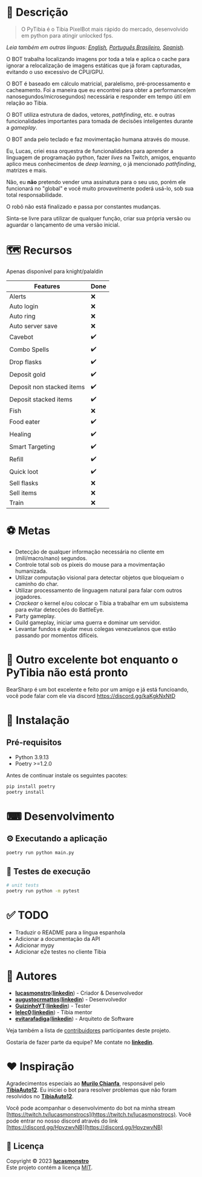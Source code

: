 # 📝 Descrição

> O PyTibia é o Tibia PixelBot mais rápido do mercado, desenvolvido em python para atingir unlocked fps.

_Leia também em outras línguas: [English](README.md), [Português Brasileiro](README.pt-BR.md), [Spanish](README.pt-BR.md)._

O BOT trabalha localizando imagens por toda a tela e aplica o cache para ignorar a relocalização de imagens estáticas que já foram capturadas, evitando o uso excessivo de CPU/GPU.

O BOT é baseado em cálculo matricial, paralelismo, pré-processamento e cacheamento. Foi a maneira que eu encontrei para obter a performance(em nanosegundos/microsegundos) necessária e responder em tempo útil em relação ao Tibia.

O BOT utiliza estrutura de dados, vetores, _pathfinding_, etc. e outras funcionalidades importantes para tomada de decisões inteligentes durante a _gameplay_.

O BOT anda pelo teclado e faz movimentação humana através do mouse.

Eu, Lucas, criei essa orquestra de funcionalidades para aprender a linguagem de programação python, fazer _lives_ na Twitch, amigos, enquanto aplico meus conhecimentos de _deep learning_, o já mencionado _pathfinding_, matrizes e mais.

Não, eu **não** pretendo vender uma assinatura para o seu uso, porém ele funcionará no "global" e você muito provavelmente poderá usá-lo, sob sua total responsabilidade.

O robô não está finalizado e passa por constantes mudanças.

Sinta-se livre para utilizar de qualquer função, criar sua própria versão ou aguardar o lançamento de uma versão inicial.

# 🗺️ Recursos

Apenas disponível para knight/palaldin

| Features                  | Done               |
| ------------------------- | ------------------ |
| Alerts                    | :x:                |
| Auto login                | :x:                |
| Auto ring                 | :x:                |
| Auto server save          | :x:                |
| Cavebot                   | :heavy_check_mark: |
| Combo Spells              | :heavy_check_mark: |
| Drop flasks               | :heavy_check_mark: |
| Deposit gold              | :heavy_check_mark: |
| Deposit non stacked items | :heavy_check_mark: |
| Deposit stacked items     | :heavy_check_mark: |
| Fish                      | :x:                |
| Food eater                | :heavy_check_mark: |
| Healing                   | :heavy_check_mark: |
| Smart Targeting           | :heavy_check_mark: |
| Refill                    | :heavy_check_mark: |
| Quick loot                | :heavy_check_mark: |
| Sell flasks               | :x:                |
| Sell items                | :x:                |
| Train                     | :x:                |

# ⚽ Metas

- Detecção de qualquer informação necessária no cliente em (mili/macro/nano) segundos.
- Controle total sob os píxeis do mouse para a movimentação humanizada.
- Utilizar computação visional para detectar objetos que bloqueiam o caminho do char.
- Utilizar processamento de linguagem natural para falar com outros jogadores.
- _Crackear_ o kernel e/ou colocar o Tibia a trabalhar em um subsistema para evitar detecções do BattleEye.
- Party gameplay.
- Guild gameplay, iniciar uma guerra e dominar um servidor.
- Levantar fundos e ajudar meus colegas venezuelanos que estão passando por momentos difíceis.

# 🦾 Outro excelente bot enquanto o PyTibia não está pronto

BearSharp é um bot excelente e feito por um amigo e já está funcioando, você pode falar com ele via discord https://discord.gg/kaKgkNxNtD

# 🧰 Instalação

## Pré-requisitos

- Python 3.9.13
- Poetry >=1.2.0

Antes de continuar instale os seguintes pacotes:

```bash
pip install poetry
poetry install
```

# ⌨ Desenvolvimento

## ⚙ Executando a aplicação

```bash
poetry run python main.py
```

## 🧪 Testes de execução

```bash
# unit tests
poetry run python -m pytest
```

# ✅ TODO

- Traduzir o README para a língua espanhola
- Adicionar a documentação da API
- Adicionar mypy
- Adicionar e2e testes no cliente Tibia

# 👷 Autores

- [**lucasmonstro**](http://github.com/lucasmonstro)([**linkedin**](https://www.linkedin.com/in/lucasmonstro/)) - Criador & Desenvolvedor
- [**augustocrmattos**](http://github.com/augustocrmattos)([**linkedin**](https://www.linkedin.com/in/augustocrmattos/)) - Desenvolvedor
- [**GuizinhoYT**](http://github.com/GuizinhoYT)([**linkedin**](https://www.linkedin.com/in/guilherme-gra%C3%A7a-3953231a2/)) - Tester
- [**lelec0**](https://github.com/lelec0)([**linkedin**](https://www.linkedin.com/in/max-miranda/)) - Tibia mentor
- [**evitarafadiga**](http://github.com/evitarafadiga)([**linkedin**](https://www.linkedin.com/in/lazvsantos/)) - Arquiteto de Software

Veja também a lista de [contribuidores](../../graphs/contributors) participantes deste projeto.

Gostaria de fazer parte da equipe? Me contate no [**linkedin**](https://www.linkedin.com/in/lucasmonstro/).

# ❤️ Inspiração

Agradecimentos especiais ao [**Murilo Chianfa**](https://github.com/MuriloChianfa), responsável pelo [**TibiaAuto12**](https://github.com/MuriloChianfa/TibiaAuto12). Eu iniciei o bot para resolver problemas que não foram resolvidos no [**TibiaAuto12**](https://github.com/MuriloChianfa/TibiaAuto12).

Você pode acompanhar o desenvolvimento do bot na minha stream [https://twitch.tv/lucasmonstrocs](https://twitch.tv/lucasmonstrocs).
Você pode entrar no nosso discord através do link [https://discord.gg/HpvzwvNB](https://discord.gg/HpvzwvNB)

## 📝 Licença

Copyright © 2023 [**lucasmonstro**](https://github.com/lucasmonstro)  
Este projeto contém a licença [MIT](https://opensource.org/licenses/MIT).
